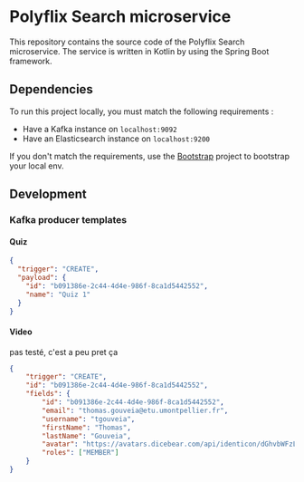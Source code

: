 # Polyflix Search microservice

This repository contains the source code of the Polyflix Search microservice. The service is written in Kotlin by using the Spring Boot framework.


## Dependencies

To run this project locally, you must match the following requirements : 

- Have a Kafka instance on `localhost:9092`
- Have an Elasticsearch instance on `localhost:9200`

If you don't match the requirements, use the [Bootstrap](https://gitlab.polytech.umontpellier.fr/polyflix-do/bootstrap) project to bootstrap your local env.


## Development

### Kafka producer templates

#### Quiz

```json
{
  "trigger": "CREATE",
  "payload": {
    "id": "b091386e-2c44-4d4e-986f-8ca1d5442552",
    "name": "Quiz 1"
  }
}
```

#### Video

pas testé, c'est a peu pret ça

```json
{
    "trigger": "CREATE",
    "id": "b091386e-2c44-4d4e-986f-8ca1d5442552",
    "fields": {
        "id": "b091386e-2c44-4d4e-986f-8ca1d5442552",
        "email": "thomas.gouveia@etu.umontpellier.fr",
        "username": "tgouveia",
        "firstName": "Thomas",
        "lastName": "Gouveia",
        "avatar": "https://avatars.dicebear.com/api/identicon/dGhvbWFzLmdvdXZlaWFAZXR1LnVtb250cGVsbGllci5mcg==.svg",
        "roles": ["MEMBER"]
    }
}
```
